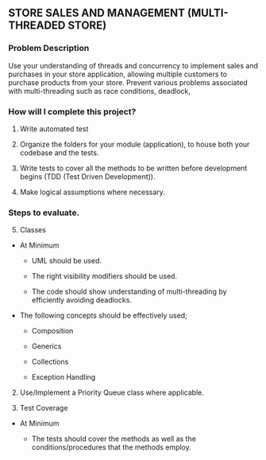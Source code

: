 ## STORE SALES AND MANAGEMENT (MULTI-THREADED STORE)

### Problem Description

Use your understanding of threads and concurrency to implement sales and purchases in your store application, allowing multiple customers to purchase products from your store. Prevent various problems associated with multi-threading such as race conditions, deadlock,

### How will I complete this project?

1. Write automated test

2. Organize the folders for your module (application), to house both your codebase and the tests.

3. Write tests to cover all the methods to be written before development begins (TDD (Test Driven Development)).

4. Make logical assumptions where necessary.

### Steps to evaluate.

5. Classes

* At Minimum

    * UML should be used.

    * The right visibility modifiers should be used.

    * The code should show understanding of multi-threading by efficiently avoiding deadlocks.

* The following concepts should be effectively used;

    * Composition

    * Generics

    * Collections

    * Exception Handling

2. Use/Implement a Priority Queue class where applicable.

6. Test Coverage

* At Minimum

    * The tests should cover the methods as well as the conditions/procedures that the methods employ.